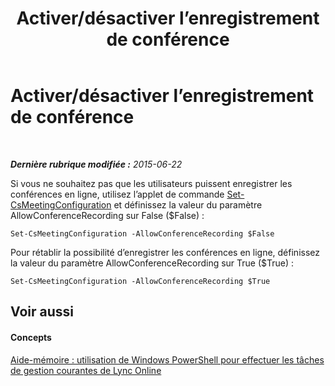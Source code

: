 ﻿---
title: Activer/désactiver l’enregistrement de conférence
TOCTitle: Activer/désactiver l’enregistrement de conférence
ms:assetid: f6c5afab-081c-495c-97f7-135dcc2f6085
ms:mtpsurl: https://technet.microsoft.com/fr-fr/library/Dn362857(v=OCS.15)
ms:contentKeyID: 56269678
ms.date: 06/01/2017
mtps_version: v=OCS.15
ms.translationtype: HT
---

# Activer/désactiver l’enregistrement de conférence

 

_**Dernière rubrique modifiée :** 2015-06-22_

Si vous ne souhaitez pas que les utilisateurs puissent enregistrer les conférences en ligne, utilisez l’applet de commande [Set-CsMeetingConfiguration](set-csmeetingconfiguration.md) et définissez la valeur du paramètre AllowConferenceRecording sur False ($False) :

    Set-CsMeetingConfiguration -AllowConferenceRecording $False

Pour rétablir la possibilité d’enregistrer les conférences en ligne, définissez la valeur du paramètre AllowConferenceRecording sur True ($True) :

    Set-CsMeetingConfiguration -AllowConferenceRecording $True

## Voir aussi

#### Concepts

[Aide-mémoire : utilisation de Windows PowerShell pour effectuer les tâches de gestion courantes de Lync Online](quick-reference-using-windows-powershell-to-do-common-skype-for-business-online-management-tasks.md)

